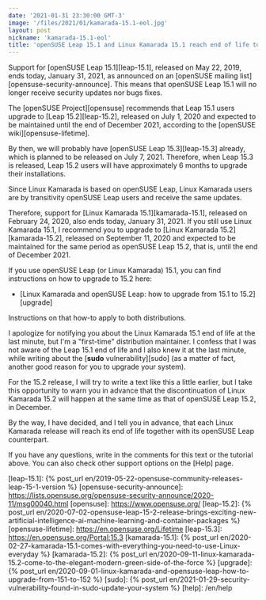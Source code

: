 ```yaml
---
date: '2021-01-31 23:30:00 GMT-3'
image: '/files/2021/01/kamarada-15.1-eol.jpg'
layout: post
nickname: 'kamarada-15.1-eol'
title: 'openSUSE Leap 15.1 and Linux Kamarada 15.1 reach end of life today'
---
```


Support for [openSUSE Leap 15.1][leap-15.1], released on May 22, 2019, ends today, January 31, 2021, as announced on an [openSUSE mailing list][opensuse-security-announce]. This means that openSUSE Leap 15.1 will no longer receive security updates nor bugs fixes.

The [openSUSE Project][opensuse] recommends that Leap 15.1 users upgrade to [Leap 15.2][leap-15.2], released on July 1, 2020 and expected to be maintained until the end of December 2021, according to the [openSUSE wiki][opensuse-lifetime].

By then, we will probably have [openSUSE Leap 15.3][leap-15.3] already, which is planned to be released on July 7, 2021. Therefore, when Leap 15.3 is released, Leap 15.2 users will have approximately 6 months to upgrade their installations.

Since Linux Kamarada is based on openSUSE Leap, Linux Kamarada users are by transitivity openSUSE Leap users and receive the same updates.

Therefore, support for [Linux Kamarada 15.1][kamarada-15.1], released on February 24, 2020, also ends today, January 31, 2021. If you still use Linux Kamarada 15.1, I recommend you to upgrade to [Linux Kamarada 15.2][kamarada-15.2], released on September 11, 2020 and expected to be maintained for the same period as openSUSE Leap 15.2, that is, until the end of December 2021.

If you use openSUSE Leap (or Linux Kamarada) 15.1, you can find instructions on how to upgrade to 15.2 here:

- [Linux Kamarada and openSUSE Leap: how to upgrade from 15.1 to 15.2][upgrade]

Instructions on that how-to apply to both distributions.

I apologize for notifying you about the Linux Kamarada 15.1 end of life at the last minute, but I'm a "first-time" distribution maintainer. I confess that I was not aware of the Leap 15.1 end of life and I also knew it at the last minute, while writing about the [**sudo** vulnerability][sudo] (as a matter of fact, another good reason for you to upgrade your system).

For the 15.2 release, I will try to write a text like this a little earlier, but I take this opportunity to warn you in advance that the discontinuation of Linux Kamarada 15.2 will happen at the same time as that of openSUSE Leap 15.2, in December.

By the way, I have decided, and I tell you in advance, that each Linux Kamarada release will reach its end of life together with its openSUSE Leap counterpart.

If you have any questions, write in the comments for this text or the tutorial above. You can also check other support options on the [Help] page.

[leap-15.1]:                    {% post_url en/2019-05-22-opensuse-community-releases-leap-15-1-version %}
[opensuse-security-announce]:   https://lists.opensuse.org/opensuse-security-announce/2020-11/msg00040.html
[opensuse]:                     https://www.opensuse.org/
[leap-15.2]:                    {% post_url en/2020-07-02-opensuse-leap-15-2-release-brings-exciting-new-artificial-intelligence-ai-machine-learning-and-container-packages %}
[opensuse-lifetime]:            https://en.opensuse.org/Lifetime
[leap-15.3]:                    https://en.opensuse.org/Portal:15.3
[kamarada-15.1]:                {% post_url en/2020-02-27-kamarada-15.1-comes-with-everything-you-need-to-use-Linux-everyday %}
[kamarada-15.2]:                {% post_url en/2020-09-11-linux-kamarada-15.2-come-to-the-elegant-modern-green-side-of-the-force %}
[upgrade]:                      {% post_url en/2020-09-01-linux-kamarada-and-opensuse-leap-how-to-upgrade-from-151-to-152 %}
[sudo]:                         {% post_url en/2021-01-29-security-vulnerability-found-in-sudo-update-your-system %}
[help]:                         /en/help
